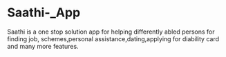 # Saathi-_App
Saathi is a one stop solution  app for helping differently abled persons for finding job, schemes,personal assistance,dating,applying for diability card and many more features.
